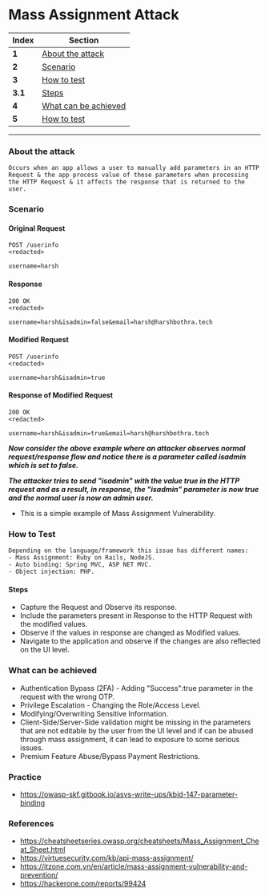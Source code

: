 # Mass Assignment Attack

Index | Section
--- | ---
**1** | [About the attack](#About-the-attack)
**2** | [Scenario](#Scenario)
**3** | [How to test](#How-to-test)
**3.1** | [Steps](#Steps)
**4** | [What can be achieved](#What-can-be-achieved)
**5** | [How to test](#How-to-test)
___

### About the attack
```
Occurs when an app allows a user to manually add parameters in an HTTP Request & the app process value of these parameters when processing the HTTP Request & it affects the response that is returned to the user. 
```


### Scenario
#### Original Request
```
POST /userinfo
<redacted>

username=harsh
```
#### Response
```
200 OK 
<redacted>

username=harsh&isadmin=false&email=harsh@harshbothra.tech
```

#### Modified Request 
```
POST /userinfo
<redacted>

username=harsh&isadmin=true
```

#### Response of Modified Request
```
200 OK 
<redacted>

username=harsh&isadmin=true&email=harsh@harshbothra.tech
```

***Now consider the above example where an attacker observes normal request/response flow and notice there is a parameter called isadmin which is set to false.***

***The attacker tries to send "isadmin" with the value true in the HTTP request and as a result, in response, the "isadmin" parameter is now true and the normal user is now an admin user.***
- This is a simple example of Mass Assignment Vulnerability.

### How to Test
```
Depending on the language/framework this issue has different names: 
- Mass Assignment: Ruby on Rails, NodeJS.
- Auto binding: Spring MVC, ASP NET MVC.
- Object injection: PHP.
```
#### Steps
- Capture the Request and Observe its response.
- Include the parameters present in Response to the HTTP Request with the modified values.
- Observe if the values in response are changed as Modified values.
- Navigate to the application and observe if the changes are also reflected on the UI level.


### What can be achieved
- Authentication Bypass (2FA) - Adding "Success":true parameter in the request with the wrong OTP.
- Privilege Escalation - Changing the Role/Access Level.
- Modifying/Overwriting Sensitive Information.
- Client-Side/Server-Side validation might be missing in the parameters that are not editable by the user from the UI level and if can be abused through mass assignment, it can lead to exposure to some serious issues.
- Premium Feature Abuse/Bypass Payment Restrictions.


### Practice

- https://owasp-skf.gitbook.io/asvs-write-ups/kbid-147-parameter-binding

### References
- https://cheatsheetseries.owasp.org/cheatsheets/Mass_Assignment_Cheat_Sheet.html
- https://virtuesecurity.com/kb/api-mass-assignment/
- https://itzone.com.vn/en/article/mass-assignment-vulnerability-and-prevention/
- https://hackerone.com/reports/99424
